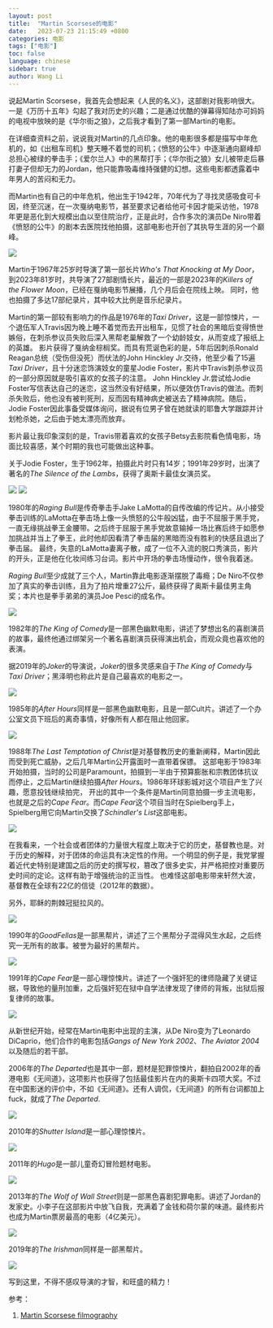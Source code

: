 ```yaml
---
layout: post
title:  "Martin Scorsese的电影"
date:   2023-07-23 21:15:49 +0800
categories: 电影
tags: ["电影"]
toc: false
language: chinese
sidebar: true
author: Wang Li
---
```


说起Martin Scorsese，我首先会想起来《人民的名义》，这部剧对我影响很大。一是《万历十五年》勾起了我对历史的兴趣；二是通过优酷的弹幕得知陆亦可妈妈的电视中放映的是《华尔街之狼》，之后我才看到了第一部Martin的电影。

在详细查资料之前，说说我对Martin的几点印象。他的电影很多都是描写中年危机的，如《出租车司机》整天睡不着觉的司机；《愤怒的公牛》中逐渐通向巅峰却总担心被绿的拳击手；《爱尔兰人》中的黑帮打手；《华尔街之狼》女儿被带走后暴打妻子但却无力的Jordan，他只能靠吸毒维持强健的幻想。这些电影都透露着中年男人的苦闷和无力。

而Martin也有自己的中年危机，他出生于1942年，70年代为了寻找灵感吸食可卡因，终至沉迷，在一次戛纳电影节，甚至要求记者给他可卡因才能采访他，1978年更是恶化到大规模出血以至住院治疗，正是此时，合作多次的演员De Niro带着《愤怒的公牛》的剧本去医院找他拍摄，这部电影也开创了其执导生涯的另一个巅峰。

<img class="middle-image" src="/assets/image/20230723-martin/martin-de-niro.webp" />

Martin于1967年25岁时导演了第一部长片*Who's That Knocking at My Door*，到2023年81岁时，共导演了27部剧情长片，最近的一部是2023年的*Killers of the Flower Moon*，已经在戛纳电影节展播，几个月后会在院线上映。
同时，他也拍摄了多达17部纪录片，其中较大比例是音乐纪录片。

Martin的第一部较有影响力的作品是1976年的*Taxi Driver*，这是一部惊悚片，一个退伍军人Travis因为晚上睡不着觉而去开出租车，见惯了社会的黑暗后变得愤世嫉俗，在刺杀参议员失败后深入黑帮老巢解救了一个幼龄妓女，从而变成了报纸上的英雄。
影片获得了戛纳金棕榈奖。而具有荒诞色彩的是，5年后因刺杀Ronald Reagan总统（受伤但没死）而伏法的John Hinckley Jr.交待，他至少看了15遍*Taxi Driver*，且十分迷恋饰演妓女的童星Jodie Foster，影片中Travis刺杀参议员的一部分原因就是吸引喜欢的女孩子的注意。
John Hinckley Jr.尝试给Jodie Foster写信表达自己的迷恋，这当然没有好结果，所以便效仿Travis的做法。而刺杀失败后，他也没有被判死刑，反而因有精神病史被送去了精神病院。随后，Jodie Foster因此事备受媒体询问，据说有位男子曾在她就读的耶鲁大学跟踪并计划枪杀她，之后由于她太漂亮而放弃。

影片最让我印象深刻的是，Travis带着喜欢的女孩子Betsy去影院看色情电影，场面比较喜感，某个时期的我也可能做出这种事。

关于Jodie Foster，生于1962年，拍摄此片时只有14岁；1991年29岁时，出演了著名的*The Silence of the Lambs*，获得了奥斯卡最佳女演员奖。

<img class="middle-image" src="/assets/image/20230723-martin/1976-taxi-driver.png" />
<img class="middle-image" src="/assets/image/20230723-martin/1.jpeg" />

1980年的*Raging Bull*是传奇拳击手Jake LaMotta的自传改编的传记片。从小接受拳击训练的LaMotta在拳击场上像一头愤怒的公牛般凶猛，由于不屈服于黑手党，一直无缘挑战拳王金腰带。之后终于屈服于黑手党故意输掉一场比赛后终于如愿参加挑战并当上了拳王，此时他却因看清了拳击届的黑暗而没有胜利的快感且退出了拳击届。
最终，失意的LaMotta妻离子散，成了一位不入流的脱口秀演员，影片的开头，正是他在化妆间练习台词。影片中开场的拳击场慢动作，很令我着迷。

*Raging Bull*至少成就了三个人，Martin靠此电影逐渐摆脱了毒瘾；De Niro不仅参加了真实的拳击训练，且为了拍片增重27公斤，最终获得了奥斯卡最佳男主角奖；本片也是拳手弟弟的演员Joe Pesci的成名作。

<img class="middle-image" src="/assets/image/20230723-martin/1980-raging-bull.png" />

1982年的*The King of Comedy*是一部黑色幽默电影，讲述了梦想出名的喜剧演员的故事，最终他通过绑架另一个著名喜剧演员获得演出机会，而观众竟也喜欢他的表演。

据2019年的*Joker*的导演说，*Joker*的很多灵感来自于*The King of Comedy*与*Taxi Driver*；黑泽明也称此片是自己最喜欢的电影之一。

<img class="middle-image" src="/assets/image/20230723-martin/1982-the-king-of-comedy.png" />

1985年的*After Hours*同样是一部黑色幽默电影，且是一部Cult片。讲述了一个办公室文员下班后的离奇事情，好像所有人都在阻止他回家。

<img class="middle-image" src="/assets/image/20230723-martin/1985-after-hours.png" />

1988年*The Last Temptation of Christ*是对基督教历史的重新阐释，Martin因此而受到死亡威胁，之后几年Martin公开露面时一直带着保镖。
这部电影于1983年开始拍摄，当时的公司是Paramount，拍摄到一半由于预算膨胀和宗教团体抗议而停止，之后Martin继续拍摄*After Hours*。1986年环球影城对这个项目产生了兴趣，愿意投钱继续拍完，
开出的其中一个条件是Martin同意拍摄一步主流电影，也就是之后的*Cape Fear*。而*Cape Fear*这个项目当时在Spielberg手上，Spielberg用它向Martin交换了*Schindler's List*这部电影。

<img class="middle-image" src="/assets/image/20230723-martin/1988-the-last-temptation-of-christ.png" />

在我看来，一个社会或者团体的力量很大程度上取决于它的历史，基督教也是。对于历史的解释，对于团体的命运具有决定性的作用。一个明显的例子是，我党掌握着近代史特别是建国之后的历史的撰写权，篡改了很多史实，并严格把控对重要历史时间的定论。这样有助于增强统治的正当性。
也难怪这部电影带来轩然大波，基督教在全球有22亿的信徒（2012年的数据）。

另外，耶稣的荆棘冠挺拉风的。

<img class="middle-image" src="/assets/image/20230723-martin/3.webp" />

1990年的*GoodFellas*是一部黑帮片，讲述了三个黑帮分子混得风生水起，之后终究一无所有的故事。被誉为最好的黑帮片。

<img class="middle-image" src="/assets/image/20230723-martin/1990-good-fellas.png" />

1991年的*Cape Fear*是一部心理惊悚片。讲述了一个强奸犯的律师隐藏了关键证据，导致他的量刑加重，之后强奸犯在狱中自学法律发现了律师的背叛，出狱后报复律师的故事。

<img class="middle-image" src="/assets/image/20230723-martin/1991-cape-fear.png" />

从新世纪开始，经常在Martin电影中出现的主演，从De Niro变为了Leonardo DiCaprio，他们合作的电影包括*Gangs of New York 2002*、*The Aviator 2004*以及随后的若干部。

2006年的*The Departed*也是其中一部，题材是犯罪惊悚片，翻拍自2002年的香港电影《无间道》，这项影片也获得了包括最佳影片在内的奥斯卡四项大奖。不过在中国影迷的评价中，不如《无间道》。还有人调侃，《无间道》的所有台词都加上fuck，就成了*The Departed*.

<img class="middle-image" src="/assets/image/20230723-martin/2006-the-departed.png" />

2010年的*Shutter Island*是一部心理惊悚片。

<img class="middle-image" src="/assets/image/20230723-martin/2010-shutter-island.png" />

2011年的*Hugo*是一部儿童奇幻冒险题材电影。

<img class="middle-image" src="/assets/image/20230723-martin/2011-hugo.png" />

2013年的*The Wolf of Wall Street*则是一部黑色喜剧犯罪电影。讲述了Jordan的发家史。小李子在这部影片中放飞自我，充满着了金钱和荷尔蒙的味道。最终影片也成为Martin票房最高的电影（4亿美元）。

<img class="middle-image" src="/assets/image/20230723-martin/2013-the-wolf-of-wall-street.png" />

2019年的*The Irishman*同样是一部黑帮片。

<img class="middle-image" src="/assets/image/20230723-martin/2019-the-irishman.png" />

写到这里，不得不感叹导演的才智，和旺盛的精力！

参考：
1. [Martin Scorsese filmography](https://en.wikipedia.org/wiki/Martin_Scorsese_filmography)